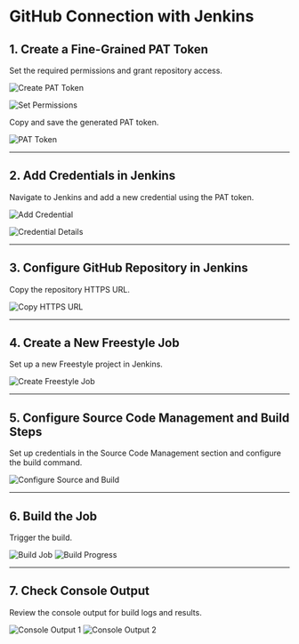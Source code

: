 # GitHub Connection with Jenkins

## 1. Create a Fine-Grained PAT Token

Set the required permissions and grant repository access.

![Create PAT Token](2.png)

![Set Permissions](2a.png)

Copy and save the generated PAT token.

![PAT Token](3.png)

---

## 2. Add Credentials in Jenkins

Navigate to Jenkins and add a new credential using the PAT token.

![Add Credential](4.png)

![Credential Details](4a.png)

---

## 3. Configure GitHub Repository in Jenkins

Copy the repository HTTPS URL.

![Copy HTTPS URL](5.png)

---

## 4. Create a New Freestyle Job

Set up a new Freestyle project in Jenkins.

![Create Freestyle Job](6.png)

---

## 5. Configure Source Code Management and Build Steps

Set up credentials in the Source Code Management section and configure the build command.

![Configure Source and Build](6a.png)

---

## 6. Build the Job

Trigger the build.

![Build Job](7.png)
![Build Progress](8.png)

---

## 7. Check Console Output

Review the console output for build logs and results.

![Console Output 1](9.png)
![Console Output 2](10.png)